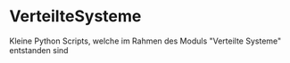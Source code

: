 # VerteilteSysteme
Kleine Python Scripts, welche im Rahmen des Moduls "Verteilte Systeme" entstanden sind
